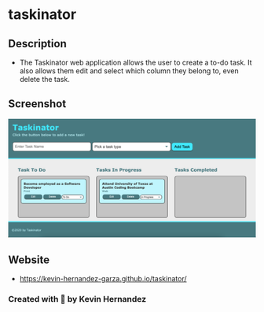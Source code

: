 # taskinator

## Description

* The Taskinator web application allows the user to create a to-do task. It also allows them edit and select which column they belong to, even delete the task.

## Screenshot

![mockup](./assets/images/taskinator-mock.png)

## Website

* https://kevin-hernandez-garza.github.io/taskinator/

### Created with 💙 by Kevin Hernandez